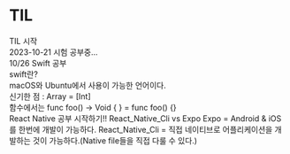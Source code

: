 # TIL

TIL 시작 <br/>
2023-10-21 시험 공부중... <br/>
10/26 Swift 공부 <br/>
swift란? <br/>
macOS와 Ubuntu에서 사용이 가능한 언어이다. <br/>
신기한 점 : Array<Int> = [Int] <br/>
함수에서는 func foo() -> Void { } = func foo() {} <br/>
React Native 공부 시작하기!!
React_Native_Cli vs Expo
Expo = Android & iOS를 한번에 개발이 가능하다.
React_Native_Cli = 직접 네이티브로 어플리케이션을 개발하는 것이 가능하다.(Native file들을 직접 다룰 수 있다.)
